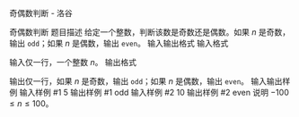 



奇偶数判断 - 洛谷














奇偶数判断
题目描述
给定一个整数，判断该数是奇数还是偶数。如果 $n$ 是奇数，输出 `odd`；如果 $n$ 是偶数，输出 `even`。
输入输出格式
输入格式

输入仅一行，一个整数 $n$。
输出格式

输出仅一行，如果 $n$ 是奇数，输出 `odd`；如果 $n$ 是偶数，输出 `even`。
输入输出样例
输入样例 #1
5
输出样例 #1
odd
输入样例 #2
10
输出样例 #2
even
说明
$-100\le n\le 100$。






